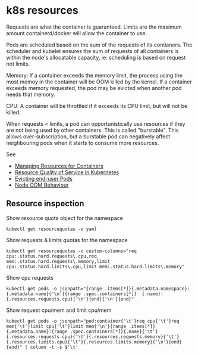 # k8s resources

Requests are what the container is guaranteed. Limits are the maximum amount containerd/docker will allow the container to use.

Pods are scheduled based on the sum of the requests of its contianers. The scheduler and kubelet ensures the sum of requests of all containers is within the node's allocatable capacity, ie: scheduling is based on request not limits.

Memory:
If a container exceeds the memory limit, the process using the most memoy in the container will be OOM killed by the kernel.
If a container exceeds memory requested, the pod may be evicted when another pod needs that memory.

CPU:
A container will be throttled if it exceeds its CPU limit, but will not be killed.

When requests < limits, a pod can opportunistically use resources if they are not being used by other containers. This is called "burstable". This allows over-subscription, but a burstable pod can negatively affect neighbouring pods when it starts to consume more resources.

See

- [Managing Resources for Containers](https://kubernetes.io/docs/concepts/configuration/manage-resources-containers/#requests-and-limits)
- [Resource Quality of Service in Kubernetes](https://github.com/kubernetes/community/blob/master/contributors/design-proposals/node/resource-qos.md)
- [Evicting end-user Pods](https://kubernetes.io/docs/tasks/administer-cluster/out-of-resource/#evicting-end-user-pods)
- [Node OOM Behaviour](https://kubernetes.io/docs/tasks/administer-cluster/out-of-resource/#node-oom-behavior)

## Resource inspection

Show resource quota object for the namespace

```
kubectl get resourcequotas -o yaml
```

Show requests & limits quotas for the namespace

```
kubectl get resourcequotas -o custom-columns="req cpu:.status.hard.requests\.cpu,req mem:.status.hard.requests\.memory,limit cpu:.status.hard.limits\.cpu,limit mem:.status.hard.limits\.memory"
```

Show cpu requests

```shell
kubectl get pods -o jsonpath="{range .items[*]}{.metadata.namespace}:{.metadata.name}{'\n'}{range .spec.containers[*]}  {.name}:{.resources.requests.cpu}{'\n'}{end}{'\n'}{end}"
```

Show request cpu/mem and limit cpu/mem

```shell
kubectl get pods -o jsonpath="pod:container{'\t'}req cpu{'\t'}req mem{'\t'}limit cpu{'\t'}limit mem{'\n'}{range .items[*]}{.metadata.name}:{range .spec.containers[*]}{.name}{'\t'}{.resources.requests.cpu}{'\t'}{.resources.requests.memory}{'\t'}{.resources.limits.cpu}{'\t'}{.resources.limits.memory}{'\n'}{end}{end}" | column -t -s $'\t'
```
